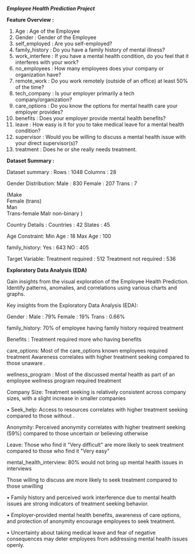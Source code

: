 ***Employee Health Prediction Project***

**Feature Overview :**

1.	Age              : Age of the Employee
2.	Gender           : Gender of the Employee
3.	self_employed    : Are you self-employed?
4.	family_history   : Do you have a family history of mental illness?
5.	work_interfere   : If you have a mental health condition, do you feel that it interferes with your work? 
6.	no_employees     : How many employees does your company or organization have?
7.	remote_work      : Do you work remotely (outside of an office) at least 50% of the time?
8.	tech_company     : Is your employer primarily a tech company/organization?
9.	care_options     : Do you know the options for mental health care your employer provides?
10.	benefits        : Does your employer provide mental health benefits?
11.	leave           : How easy is it for you to take medical leave for a mental health condition?
12.	supervisor      : Would you be willing to discuss a mental health issue with your direct supervisor(s)?
13.	treatment       : Does he or she really needs treatment. 

**Dataset Summary :**

Dataset summary :
Rows    : 1048
Columns : 28

Gender Distribution:
Male   : 830
Female : 207
Trans  : 7

(Make                    
Female (trans)                
Man   
Trans-female
Malr
non-binary
)


Country Details :
Countries  : 42
States : 45


Age Constraint:
Min Age : 18 
Max Age : 100

family_history:
Yes : 643
NO : 405

Target Variable:
 Treatment required : 512
Treatment not required : 536

**Exploratory Data Analysis (EDA)**

Gain insights from the visual exploration of the Employee Health Prediction.
Identify patterns, anomalies, and correlations using various charts and graphs.

Key insights from the Exploratory Data Analysis (EDA):

Gender :
Male : 79%
Female : 19%
Trans : 0.66%

family_history:
70% of employee having family history required treatment

Benefits :
Treatment required more who having benefits

care_options:
Most of the care_options known employees required treatment
Awareness correlates with higher treatment seeking  compared to those unaware .

wellness_program  :
Most of the discussed mental health as part of an employee wellness program required treatment

Company Size:
Treatment seeking is relatively consistent across company sizes, with a slight increase in smaller companies

•	Seek_help:
Access to resources correlates with higher treatment seeking  compared to those without .

Anonymity:
Perceived anonymity correlates with higher treatment seeking (59%) compared to those uncertain or believing otherwise

Leave:
Those who find it "Very difficult" are more likely to seek treatment  compared to those who find it "Very easy"

mental_health_interview:
80% would not bring up mental health issues in interviews

Those willing to discuss are more likely to seek treatment compared to those unwilling

•  Family history and perceived work interference due to mental health issues are strong indicators of treatment seeking behavior.

•  Employer-provided mental health benefits, awareness of care options, and protection of anonymity encourage employees to seek treatment.

•  Uncertainty about taking medical leave and fear of negative consequences may deter employees from addressing mental health issues openly.
